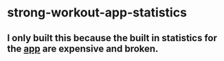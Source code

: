 # strong-workout-app-statistics



## I only built this because the built in statistics for the [app](https://www.strong.app/) are expensive and broken.
